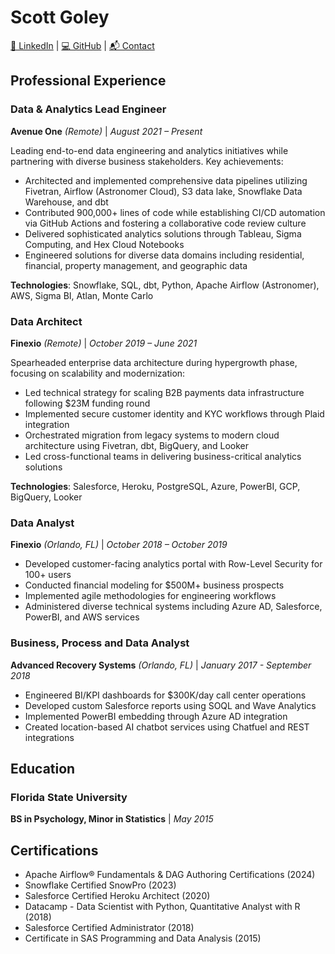 # Scott Goley

[🔗 LinkedIn](https://www.linkedin.com/in/sgoley/) | [💻 GitHub](https://github.com/sgoley) | [📬 Contact](https://forms.gle/ZPTZbQ1hYsscv2Ae7)

## Professional Experience

### Data & Analytics Lead Engineer

**Avenue One** _(Remote)_ | _August 2021 – Present_

Leading end-to-end data engineering and analytics initiatives while partnering with diverse business stakeholders. Key achievements:

- Architected and implemented comprehensive data pipelines utilizing Fivetran, Airflow (Astronomer Cloud), S3 data lake, Snowflake Data Warehouse, and dbt
- Contributed 900,000+ lines of code while establishing CI/CD automation via GitHub Actions and fostering a collaborative code review culture
- Delivered sophisticated analytics solutions through Tableau, Sigma Computing, and Hex Cloud Notebooks
- Engineered solutions for diverse data domains including residential, financial, property management, and geographic data

**Technologies**: Snowflake, SQL, dbt, Python, Apache Airflow (Astronomer), AWS, Sigma BI, Atlan, Monte Carlo

### Data Architect

**Finexio** _(Remote)_ | _October 2019 – June 2021_

Spearheaded enterprise data architecture during hypergrowth phase, focusing on scalability and modernization:

- Led technical strategy for scaling B2B payments data infrastructure following \$23M funding round
- Implemented secure customer identity and KYC workflows through Plaid integration
- Orchestrated migration from legacy systems to modern cloud architecture using Fivetran, dbt, BigQuery, and Looker
- Led cross-functional teams in delivering business-critical analytics solutions

**Technologies**: Salesforce, Heroku, PostgreSQL, Azure, PowerBI, GCP, BigQuery, Looker

### Data Analyst

**Finexio** _(Orlando, FL)_ | _October 2018 – October 2019_

- Developed customer-facing analytics portal with Row-Level Security for 100+ users
- Conducted financial modeling for \$500M+ business prospects
- Implemented agile methodologies for engineering workflows
- Administered diverse technical systems including Azure AD, Salesforce, PowerBI, and AWS services

### Business, Process and Data Analyst

**Advanced Recovery Systems** _(Orlando, FL)_ | _January 2017 - September 2018_

- Engineered BI/KPI dashboards for \$300K/day call center operations
- Developed custom Salesforce reports using SOQL and Wave Analytics
- Implemented PowerBI embedding through Azure AD integration
- Created location-based AI chatbot services using Chatfuel and REST integrations

## Education

### Florida State University

**BS in Psychology, Minor in Statistics** | _May 2015_

## Certifications

- Apache Airflow® Fundamentals & DAG Authoring Certifications (2024)
- Snowflake Certified SnowPro (2023)
- Salesforce Certified Heroku Architect (2020)
- Datacamp - Data Scientist with Python, Quantitative Analyst with R (2018)
- Salesforce Certified Administrator (2018)
- Certificate in SAS Programming and Data Analysis (2015)
